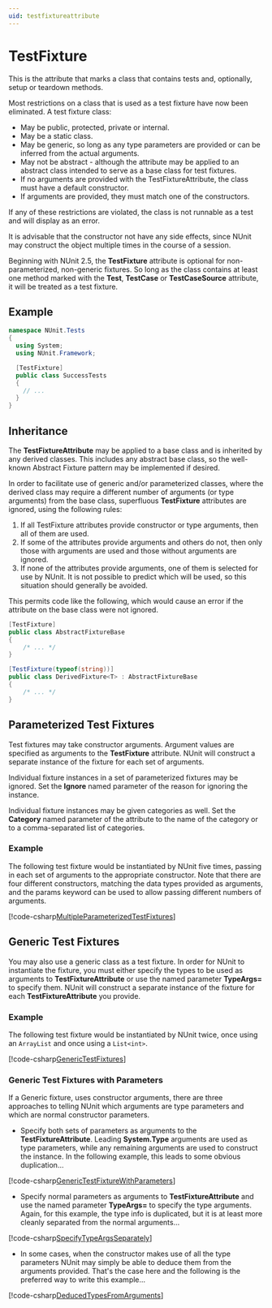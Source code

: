 ```yaml
---
uid: testfixtureattribute
---
```


# TestFixture

This is the attribute that marks a class that contains tests and, optionally, setup or teardown methods.

Most restrictions on a class that is used as a test fixture have now been eliminated. A test fixture class:

* May be public, protected, private or internal.
* May be a static class.
* May be generic, so long as any type parameters are provided or can be inferred from the actual arguments.
* May not be abstract - although the attribute may be applied to an abstract class intended to serve as a base class for
  test fixtures.
* If no arguments are provided with the TestFixtureAttribute, the class must have a default constructor.
* If arguments are provided, they must match one of the constructors.

If any of these restrictions are violated, the class is not runnable as a test and will display as an error.

It is advisable that the constructor not have any side effects, since NUnit may construct the object multiple times in
the course of a session.

Beginning with NUnit 2.5, the **TestFixture** attribute is optional for non-parameterized, non-generic fixtures. So long
as the class contains at least one method marked with the **Test**, **TestCase** or **TestCaseSource** attribute, it
will be treated as a test fixture.

## Example

```csharp
namespace NUnit.Tests
{
  using System;
  using NUnit.Framework;

  [TestFixture]
  public class SuccessTests
  {
    // ...
  }
}
```

## Inheritance

The **TestFixtureAttribute** may be applied to a base class and is inherited by any derived classes. This includes any
abstract base class, so the well-known Abstract Fixture pattern may be implemented if desired.

In order to facilitate use of generic and/or parameterized classes, where the derived class may require a different
number of arguments (or type arguments) from the base class, superfluous **TestFixture** attributes are ignored, using
the following rules:

1. If all TestFixture attributes provide constructor or type arguments, then all of them are used.
2. If some of the attributes provide arguments and others do not, then only those with arguments are used and those
   without arguments are ignored.
3. If none of the attributes provide arguments, one of them is selected for use by NUnit. It is not possible to predict
   which will be used, so this situation should generally be avoided.

This permits code like the following, which would cause an error if the attribute on the base class were not ignored.

```csharp
[TestFixture]
public class AbstractFixtureBase
{
    /* ... */
}

[TestFixture(typeof(string))]
public class DerivedFixture<T> : AbstractFixtureBase
{
    /* ... */
}
```

## Parameterized Test Fixtures

Test fixtures may take constructor arguments. Argument values are specified as arguments to the **TestFixture**
attribute. NUnit will construct a separate instance of the fixture for each set of arguments.

Individual fixture instances in a set of parameterized fixtures may be ignored. Set the **Ignore** named parameter of
the reason for ignoring the instance.

Individual fixture instances may be given categories as well. Set the **Category** named parameter of the attribute to
the name of the category or to a comma-separated list of categories.

### Example

The following test fixture would be instantiated by NUnit five times,
passing in each set of arguments to the appropriate constructor. Note
that there are four different constructors, matching the data types
provided as arguments, and the params keyword can be used to allow
passing different numbers of arguments.

[!code-csharp[MultipleParameterizedTestFixtures](~/snippets/Snippets.NUnit/Attributes/TestFixtureAttributeExamples.cs#MultipleParameterizedTestFixtures)]

## Generic Test Fixtures

You may also use a generic class as a test fixture. In order for NUnit to instantiate the fixture, you must either
specify the types to be used as arguments to **TestFixtureAttribute** or use the named parameter **TypeArgs=** to
specify them. NUnit will construct a separate instance of the fixture for each **TestFixtureAttribute** you provide.

### Example

The following test fixture would be instantiated by NUnit twice, once using an `ArrayList` and once using a `List<int>`.

[!code-csharp[GenericTestFixtures](~/snippets/Snippets.NUnit/Attributes/TestFixtureAttributeExamples.cs#GenericTestFixtures)]

### Generic Test Fixtures with Parameters

If a Generic fixture, uses constructor arguments, there are three approaches to telling NUnit which arguments are type
parameters and which are normal constructor parameters.

* Specify both sets of parameters as arguments to the **TestFixtureAttribute**. Leading **System.Type** arguments are
   used as type parameters, while any remaining arguments are used to construct the instance. In the following example,
   this leads to some obvious duplication...

[!code-csharp[GenericTestFixtureWithParameters](~/snippets/Snippets.NUnit/Attributes/TestFixtureAttributeExamples.cs#GenericTestFixtureWithParameters)]

* Specify normal parameters as arguments to **TestFixtureAttribute** and use the named parameter **TypeArgs=** to
   specify the type arguments. Again, for this example, the type info is duplicated, but it is at least more cleanly
   separated from the normal arguments...

[!code-csharp[SpecifyTypeArgsSeparately](~/snippets/Snippets.NUnit/Attributes/TestFixtureAttributeExamples.cs#SpecifyTypeArgsSeparately)]

* In some cases, when the constructor makes use of all the type parameters NUnit may simply be able to deduce them from
   the arguments provided. That's the case here and the following is the preferred way to write this example...

[!code-csharp[DeducedTypesFromArguments](~/snippets/Snippets.NUnit/Attributes/TestFixtureAttributeExamples.cs#DeducedTypesFromArguments)]

